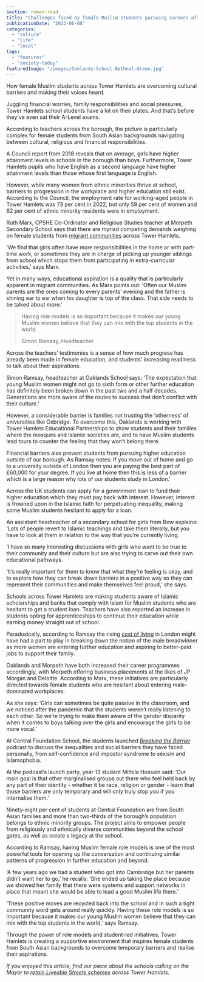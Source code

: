 ```yaml
---
section: roman-road
title: "Challenges faced by female Muslim students pursuing careers after education"
publicationDate: "2023-06-08"
categories: 
  - "culture"
  - "life"
  - "local"
tags: 
  - "features"
  - "society-today"
featuredImage: "/images/Oaklands-School-Bethnal-Green.jpg"
---
```


How female Muslim students across Tower Hamlets are overcoming cultural barriers and making their voices heard.

Juggling financial worries, family responsibilities and social pressures, Tower Hamlets school students have a lot on their plates. And that’s before they’ve even sat their A-Level exams. 

According to teachers across the borough, the picture is particularly complex for female students from South Asian backgrounds navigating between cultural, religious and financial responsibilities. 

A Council report from 2018 reveals that on average, girls have higher attainment levels in schools in the borough than boys. Furthermore, Tower Hamlets pupils who have English as a second language have higher attainment levels than those whose first language is English. 

However, while many women from ethnic minorities thrive at school, barriers to progression in the workplace and higher education still exist. According to the Council, the employment rate for working-aged people in Tower Hamlets was 73 per cent in 2022, but only 59 per cent of women and 62 per cent of ethnic minority residents were in employment. 

Ruth Marx, CPSHE Co-Ordinator and Religious Studies teacher at Morpeth Secondary School says that there are myriad competing demands weighing on female students from [migrant communities](https://romanroadlondon.com/sam-valiant-second-generation-bengali-bow-interview/) across Tower Hamlets. 

‘We find that girls often have more responsibilities in the home or with part-time work, or sometimes they are in charge of picking up younger siblings from school which stops them from participating in extra-curricular activities,’ says Marx.

Yet in many ways, educational aspiration is a quality that is particularly apparent in migrant communities. As Marx points out: ‘Often our Muslim parents are the ones coming to every parents’ evening and the father is shining ear to ear when his daughter is top of the class. That side needs to be talked about more.’

> Having role models is so important because it makes our young Muslim women believe that they can mix with the top students in the world.
> 
> Simon Ramsay, Headteacher

Across the teachers’ testimonies is a sense of how much progress has already been made in female education, and students’ increasing readiness to talk about their aspirations. 

Simon Ramsay, headteacher at Oaklands School says: ‘The expectation that young Muslim women might not go to sixth form or other further education has definitely been broken down in the past two and a half decades. Generations are more aware of the routes to success that don’t conflict with their culture.’

However, a considerable barrier is families not trusting the ‘otherness’ of universities like Oxbridge. To overcome this, Oaklands is working with Tower Hamlets Educational Partnerships to show students and their families where the mosques and Islamic societies are, and to have Muslim students lead tours to counter the feeling that they won’t belong there.

Financial barriers also prevent students from pursuing higher education outside of our borough. As Ramsay notes: If you move out of home and go to a university outside of London then you are paying the best part of £60,000 for your degree. If you live at home then this is less of a barrier which is a large reason why lots of our students study in London.’

Across the UK students can apply for a government loan to fund their higher education which they must pay back with interest. However, interest is frowned upon in the Islamic faith for perpetuating inequality, making some Muslim students hesitant to apply for a loan. 

An assistant headteacher of a secondary school for girls from Bow explains: ‘Lots of people revert to Islamic teachings and take them literally, but you have to look at them in relation to the way that you’re currently living.

‘I have so many interesting discussions with girls who want to be true to their community and their culture but are also trying to carve out their own educational pathways. 

‘It’s really important for them to know that what they’re feeling is okay, and to explore how they can break down barriers in a positive way so they can represent their communities and make themselves feel proud,’ she says. 

Schools across Tower Hamlets are making students aware of Islamic scholarships and banks that comply with Islam for Muslim students who are hesitant to get a student loan. Teachers have also reported an increase in students opting for apprenticeships to continue their education while earning money straight out of school.   

Paradoxically, according to Ramsay the rising [cost of living](https://romanroadlondon.com/articles/cost-living/) in London might have had a part to play in breaking down the notion of the male breadwinner as more women are entering further education and aspiring to better-paid jobs to support their family. 

Oaklands and Morpeth have both increased their career programmes accordingly, with Morpeth offering business placements at the likes of JP Morgan and Deloitte. According to Marx, these initiatives are particularly directed towards female students who are hesitant about entering male-dominated workplaces. 

As she says: ‘Girls can sometimes be quite passive in the classroom, and we noticed after the pandemic that the students weren’t really listening to each other. So we’re trying to make them aware of the gender disparity when it comes to boys talking over the girls and encourage the girls to be more vocal.’ 

At Central Foundation School, the students launched [_Breaking the Barrier_](https://romanroadlondon.com/breaking-the-barrier-podcast-central-foundation-girls-school-bow/) podcast to discuss the inequalities and social barriers they have faced personally, from self-confidence and impostor syndrome to sexism and Islamophobia. 

At the podcast’s launch party, year 13 student Mithila Hossain said: ‘Our main goal is that other marginalised groups out there who feel held back by any part of their identity - whether it be race, religion or gender - learn that those barriers are only temporary and will only truly stop you if you internalise them.’ 

Ninety-eight per cent of students at Central Foundation are from South Asian families and more than two-thirds of the borough’s population belongs to ethnic minority groups. The project aims to empower people from religiously and ethnically diverse communities beyond the school gates, as well as create a legacy at the school.  

According to Ramsay, having Muslim female role models is one of the most powerful tools for opening up the conversation and continuing similar patterns of progression in further education and beyond. 

‘A few years ago we had a student who got into Cambridge but her parents didn’t want her to go,’ he recalls: ‘She ended up taking the place because we showed her family that there were systems and support networks in place that meant she would be able to lead a good Muslim life there.’

‘These positive moves are recycled back into the school and in such a tight community word gets around really quickly. Having these role models is so important because it makes our young Muslim women believe that they can mix with the top students in the world,’ says Ramsay. 

Through the power of role models and student-led initiatives, Tower Hamlets is creating a supportive environment that inspires female students from South Asian backgrounds to overcome temporary barriers and realise their aspirations. 

_If you enjoyed this article, find our piece about the schools calling on the Mayor to_ [_retain Liveable Streets schemes_](https://romanroadlondon.com/schools-write-mayor-lutfur-rahman-supporting-liveable-streets-tower-hamlets/) _across Tower Hamlets._  

